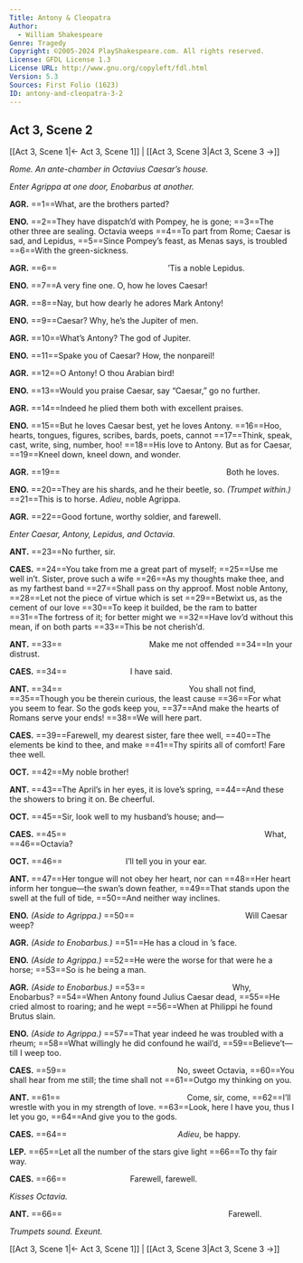 ```yaml
---
Title: Antony & Cleopatra
Author: 
  - William Shakespeare
Genre: Tragedy
Copyright: ©2005-2024 PlayShakespeare.com. All rights reserved.
License: GFDL License 1.3
License URL: http://www.gnu.org/copyleft/fdl.html
Version: 5.3
Sources: First Folio (1623)
ID: antony-and-cleopatra-3-2
---
```


## Act 3, Scene 2
[[Act 3, Scene 1|← Act 3, Scene 1]] | [[Act 3, Scene 3|Act 3, Scene 3 →]]

*Rome. An ante-chamber in Octavius Caesar’s house.*

*Enter Agrippa at one door, Enobarbus at another.*

**AGR.**
==1==What, are the brothers parted?

**ENO.**
==2==They have dispatch’d with Pompey, he is gone;
==3==The other three are sealing. Octavia weeps
==4==To part from Rome; Caesar is sad, and Lepidus,
==5==Since Pompey’s feast, as Menas says, is troubled
==6==With the green-sickness.

**AGR.**
==6==              ’Tis a noble Lepidus.

**ENO.**
==7==A very fine one. O, how he loves Caesar!

**AGR.**
==8==Nay, but how dearly he adores Mark Antony!

**ENO.**
==9==Caesar? Why, he’s the Jupiter of men.

**AGR.**
==10==What’s Antony? The god of Jupiter.

**ENO.**
==11==Spake you of Caesar? How, the nonpareil!

**AGR.**
==12==O Antony! O thou Arabian bird!

**ENO.**
==13==Would you praise Caesar, say “Caesar,” go no further.

**AGR.**
==14==Indeed he plied them both with excellent praises.

**ENO.**
==15==But he loves Caesar best, yet he loves Antony.
==16==Hoo, hearts, tongues, figures, scribes, bards, poets, cannot
==17==Think, speak, cast, write, sing, number, hoo!
==18==His love to Antony. But as for Caesar,
==19==Kneel down, kneel down, and wonder.

**AGR.**
==19==                     Both he loves.

**ENO.**
==20==They are his shards, and he their beetle, so.
*(Trumpet within.)*
==21==This is to horse. *Adieu*, noble Agrippa.

**AGR.**
==22==Good fortune, worthy soldier, and farewell.

*Enter Caesar, Antony, Lepidus, and Octavia.*

**ANT.**
==23==No further, sir.

**CAES.**
==24==You take from me a great part of myself;
==25==Use me well in’t. Sister, prove such a wife
==26==As my thoughts make thee, and as my farthest band
==27==Shall pass on thy approof. Most noble Antony,
==28==Let not the piece of virtue which is set
==29==Betwixt us, as the cement of our love
==30==To keep it builded, be the ram to batter
==31==The fortress of it; for better might we
==32==Have lov’d without this mean, if on both parts
==33==This be not cherish’d.

**ANT.**
==33==           Make me not offended
==34==In your distrust.

**CAES.**
==34==        I have said.

**ANT.**
==34==                You shall not find,
==35==Though you be therein curious, the least cause
==36==For what you seem to fear. So the gods keep you,
==37==And make the hearts of Romans serve your ends!
==38==We will here part.

**CAES.**
==39==Farewell, my dearest sister, fare thee well,
==40==The elements be kind to thee, and make
==41==Thy spirits all of comfort! Fare thee well.

**OCT.**
==42==My noble brother!

**ANT.**
==43==The April’s in her eyes, it is love’s spring,
==44==And these the showers to bring it on. Be cheerful.

**OCT.**
==45==Sir, look well to my husband’s house; and⁠—

**CAES.**
==45==                         What,
==46==Octavia?

**OCT.**
==46==        I’ll tell you in your ear.

**ANT.**
==47==Her tongue will not obey her heart, nor can
==48==Her heart inform her tongue—the swan’s down feather,
==49==That stands upon the swell at the full of tide,
==50==And neither way inclines.

**ENO.**
*(Aside to Agrippa.)*
==50==              Will Caesar weep?

**AGR.**
*(Aside to Enobarbus.)*
==51==He has a cloud in ’s face.

**ENO.**
*(Aside to Agrippa.)*
==52==He were the worse for that were he a horse;
==53==So is he being a man.

**AGR.**
*(Aside to Enobarbus.)*
==53==           Why, Enobarbus?
==54==When Antony found Julius Caesar dead,
==55==He cried almost to roaring; and he wept
==56==When at Philippi he found Brutus slain.

**ENO.**
*(Aside to Agrippa.)*
==57==That year indeed he was troubled with a rheum;
==58==What willingly he did confound he wail’d,
==59==Believe’t—till I weep too.

**CAES.**
==59==              No, sweet Octavia,
==60==You shall hear from me still; the time shall not
==61==Outgo my thinking on you.

**ANT.**
==61==                Come, sir, come,
==62==I’ll wrestle with you in my strength of love.
==63==Look, here I have you, thus I let you go,
==64==And give you to the gods.

**CAES.**
==64==              *Adieu*, be happy.

**LEP.**
==65==Let all the number of the stars give light
==66==To thy fair way.

**CAES.**
==66==        Farewell, farewell.

*Kisses Octavia.*

**ANT.**
==66==                     Farewell.

*Trumpets sound. Exeunt.*

[[Act 3, Scene 1|← Act 3, Scene 1]] | [[Act 3, Scene 3|Act 3, Scene 3 →]]